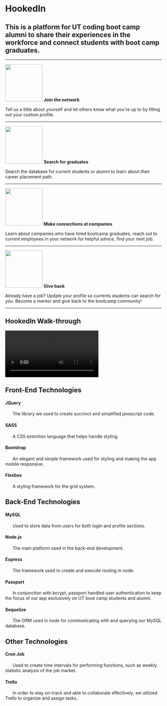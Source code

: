 # HookedIn 



## This is a platform for UT coding boot camp alumni to share their experiences in the workforce and connect students with boot camp graduates. 

---------
<p>
<img src="https://github.com/jflook10/UTAlumni/blob/master/public/assets/form.png" width="120" />
<b> Join the network </b>
</p>
 Tell us a little about yourself and let others know what you're up to by filling out your custom profile. 

---------
<p>
<img src="https://github.com/jflook10/UTAlumni/blob/master/public/assets/search.png" width="120" />
<b> Search for graduates </b>
</p>
 Search the database for current students or alumni to learn about their career placement path. 

---------
<p>
<img src="https://github.com/jflook10/UTAlumni/blob/master/public/assets/conversation.png" width="120" />
<b> Make connections at companies </b>
</p>
 Learn about companies who have hired bootcamp graduates, reach out to current employees in your network for helpful advice, find your next job.

--------- 
<p>
<img src="https://github.com/jflook10/UTAlumni/blob/master/public/assets/search.png" width="120" />
<b> Give back </b>
</p>
Already have a job? Update your profile so currents students can search for you. Become a mentor and give back to the bootcamp community! 

---------

## HookedIn Walk-through 
<video min-width="320" min-height="240" controls>
  <source src="https://github.com/jflook10/UTAlumni/blob/master/public/assets/videos/hookedInTutorial.mp4" type="video/mp4">
  <source src="https://github.com/jflook10/UTAlumni/blob/master/public/assets/videos/hookedInTutorial.ogv" type="video/ogg">
Your browser does not support the video tag.
</video>

## Front-End Technologies


#### JQuery

&nbsp;&nbsp;&nbsp;&nbsp;&nbsp;&nbsp;The library we used to create succinct and simplified javascript code.  

#### SASS

&nbsp;&nbsp;&nbsp;&nbsp;&nbsp;&nbsp;A CSS extention language that helps handle styling.  

#### Bootstrap

&nbsp;&nbsp;&nbsp;&nbsp;&nbsp;&nbsp;An elegant and simple framework used for styling and making the app mobile responsive.  

#### Flexbox

&nbsp;&nbsp;&nbsp;&nbsp;&nbsp;&nbsp;A styling framework for the grid system.  
  

## Back-End Technologies



#### MySQL

&nbsp;&nbsp;&nbsp;&nbsp;&nbsp;&nbsp;Used to store data from users for both login and profile sections.  

#### Node.js

&nbsp;&nbsp;&nbsp;&nbsp;&nbsp;&nbsp;The main platform used in the back-end development.  

#### Express

&nbsp;&nbsp;&nbsp;&nbsp;&nbsp;&nbsp;The framework used to create and execute routing in node.  

#### Passport

&nbsp;&nbsp;&nbsp;&nbsp;&nbsp;&nbsp;In conjunction with bcrypt, passport handled user authentication to keep the focus of our app exclusively on UT boot camp students and alumni.  

#### Sequelize

&nbsp;&nbsp;&nbsp;&nbsp;&nbsp;&nbsp;The ORM used in node for communicating with and querying our MySQL database.  


## Other Technologies


#### Cron Job

&nbsp;&nbsp;&nbsp;&nbsp;&nbsp;&nbsp;Used to create time intervals for performing functions, such as weekly statistic analysis of the job market.  

#### Trello

&nbsp;&nbsp;&nbsp;&nbsp;&nbsp;&nbsp;In order to stay on-track and able to collaborate effectively, we utilized Trello to organize and assign tasks.  